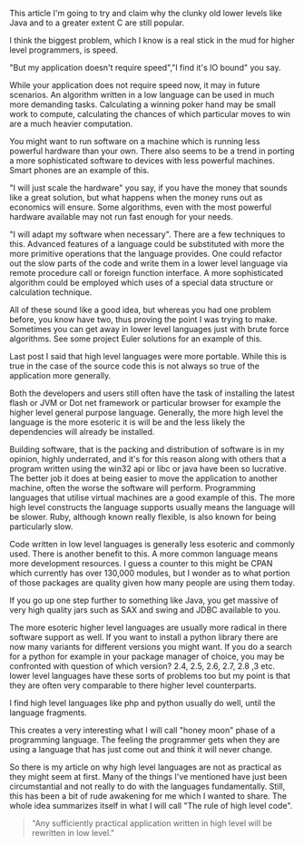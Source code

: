 This article I'm going to try and claim why the clunky old lower levels like Java and to a greater extent C are still popular.

I think the biggest problem, which I know is a real stick in the mud for higher level programmers, is speed.

"But my application doesn't require speed","I find it's IO bound" you say.

While your application does not require speed now, it may in future scenarios. An algorithm written in a low language can be used in much more demanding tasks. Calculating a winning poker hand may be small work to compute, calculating the chances of which particular moves to win are a much heavier computation.

You might want to run software on a machine which is running less powerful hardware than your own. There also seems to be a trend in porting a more sophisticated software to devices with less powerful machines. Smart phones are an example of this.

"I will just scale the hardware" you say, if you have the money that sounds like a great solution, but what happens when the money runs out as economics will ensure. Some algorithms, even with the most powerful hardware available may not run fast enough for your needs.

"I will adapt my software when necessary". There are a few techniques to this. Advanced features of a language could be substituted with more the more primitive operations that the language provides. One could refactor out the slow parts of the code and write them in a lower level language via remote procedure call or foreign function interface. A more sophisticated algorithm could be employed which uses of a special data structure or calculation technique.

All of these sound like a good idea, but whereas you had one problem before, you know have two, thus proving the point I was trying to make. Sometimes you can get away in lower level languages just with brute force algorithms. See some project Euler solutions for an example of this.

Last post I said that high level languages were more portable. While this is true in the case of the source code this is not always so true of the application more generally.

Both the developers and users still often have the task of installing the latest flash or JVM or Dot net framework or particular browser for example the higher level general purpose language. Generally, the more high level  the language is the more esoteric it is will be and the less likely the dependencies will already be installed.

Building software, that is the packing and distribution of software is in my opinion, highly underrated, and it's for this reason along with others that a program written using the win32 api or libc or java have been so lucrative. The better job it does at being easier to move the application to another machine, often the worse the software will perform. Programming languages that utilise virtual machines are a good example of this. The more high level constructs the language supports usually means the language will be slower. Ruby, although known really flexible, is also known for being particularly slow.

Code written in low level languages is generally less esoteric and commonly used. There is another benefit to this. A more common language means more development resources.  I guess a counter to this might be CPAN which currently has over 130,000 modules, but I wonder as to what portion of those packages are quality given how many people are using them today.

If you go up one step further to something like Java, you get massive of very high quality jars such as SAX and swing and JDBC available to you.

The more esoteric higher level languages are usually more radical in there software support as well. If you want to install a python library there are now many variants for different versions you might want. If you do a search for a python for example in your package manager of choice, you may be confronted with question of which version? 2.4, 2.5, 2.6, 2.7, 2.8 ,3 etc. lower level languages have these sorts of problems too but my point is that they are often very comparable to there higher level counterparts.

I find high level languages like php and python usually do well, until the language fragments.

This creates a very interesting what I will call "honey moon" phase of a programming language. The feeling the programmer gets when they are using a language that has just come out and think it will never change.

So there is my article on why high level languages are not as practical as they might seem at first. Many of the things I've mentioned have just been circumstantial and not really to do with the languages fundamentally. Still, this has been a bit of rude awakening for me which I wanted to share. The whole idea summarizes itself in what I will call "The rule of high level code".

> "Any sufficiently practical application written in high level will be rewritten in low level."
